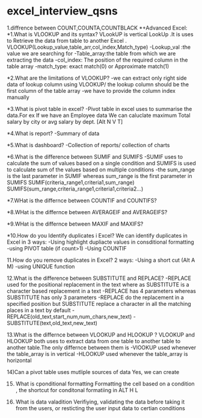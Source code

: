 # excel_interview_qsns
1.diffrence between COUNT,COUNTA,COUNTBLACK
*+Advanced Excel:
*1.What is VLOOKUP and its syntax?
  VLookUP is vertical LookUp .It is uses to Retrieve the data from table to another Excel . VLOOKUP(Lookup_value,table_arr,col_index,Match_type)
  -Lookup_val :the value we are searching for
  -Table_array:the table from which we are extracting the data
  -col_index: The position of the required column in the table array
  -match_type: exact match(0) or Approximate match(1)

  
*2.What are the limitations of VLOOKUP?
  -we can extract only right side data of lookup column using VLOOKUP/ the lookup column should be the first column of the table array
  -we have to provide the column index manually 

  
*3.What is pivot table in excel?
  -Pivot table in excel uses to summarise the data.For ex If we have an Employee data We can caluclate maximum Total salary by city or avg salary by dept. [Alt N V T]
  
*4.What is report?
  -Summary of data
  
*5.What is dashboard?
  -Collection of reports/ collection of charts 
  
*6.What is the difference between SUMIF and SUMIFS
  -SUMIF uses to calculate the sum of values based on a single condition and SUMIFS is used to calculate sum of the values based on multiple conditions
  -the sum_range is the last parameter in SUMIF whereas sum_range is the first parameter in SUMIFS
   SUMIF(criteria_range1,criteria1,sum_range)
   SUMIFS(sum_range,criteria_range1,criteria1,criteria2...)

   
*7.WHat is the differnce between COUNTIF and COUNTIFS?

*8.WHat is the differnce between AVERAGEIF and AVERAGEIFS?

*9.WHat is the differnce between MAXIF and MAXIFS?

*10.How do you Identify duplicates i Excel?
 We can identify duplicates in Excel in 3 ways:
 -Using highlight dupliacte values in consditional formatting
 -using PIVOT table (if count>1)
 -Using COUNTIF
 
11.How do you remove duplicates in Excel?
  2 ways:
  -Using a short cut (Alt A M)
  -using UNIQUE function
  
12.What is the difference between SUBSTITUTE and REPLACE?
  -REPLACE used for the positional replacement in the text where as SUBSTITUTE is a character based replacement in a text
  -REPLACE has 4 parameters whereas SUBSTITUTE has only 3 parameters 
  -REPLACE do the replacement in a specified position but SUBSTITUTE replace a character in all the matching places in a text by default
  -REPLACE(old_text,start_num,num_chars,new_text)
  -SUBSTITUTE(text,old_text,new_text)
  
13.What is the differnce between VLOOKUP and HLOOKUP ?
  VLOOKUP and HLOOKUP both uses to extract data from one table to another table to another table.The only differnce between them is 
    -VlOOKUP used whenever the table_array is in vertical
    -HLOOKUP used whenever the table_array is horizontal

14)Can a pivot table uses mutliple sources of data
Yes, we can create


15) What is cponditional formatting
 Formatting the cell based on a condition , the shortcut for conditonal formatiing in ALT H L

16) What is data valadition
 Verifiying, validating the data before taking it from the users, or resticting the user input data to certian conditions

  
    



  
 

